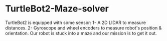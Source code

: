 # TurtleBot2-Maze-solver
TurtleBot2 is equipped with some sensor:
1- A 2D LIDAR to measure distances.
2- Gyroscope and wheel encoders to measure robot's position & orientation.
Our robot is stuck into a maze and our mission is to get it out.
